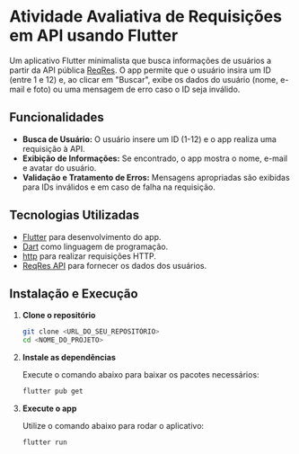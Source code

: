 # Atividade Avaliativa de Requisições em API usando Flutter

Um aplicativo Flutter minimalista que busca informações de usuários a partir da API pública [ReqRes](https://reqres.in). O app permite que o usuário insira um ID (entre 1 e 12) e, ao clicar em "Buscar", exibe os dados do usuário (nome, e-mail e foto) ou uma mensagem de erro caso o ID seja inválido.

## Funcionalidades

- **Busca de Usuário:** O usuário insere um ID (1-12) e o app realiza uma requisição à API.
- **Exibição de Informações:** Se encontrado, o app mostra o nome, e-mail e avatar do usuário.
- **Validação e Tratamento de Erros:** Mensagens apropriadas são exibidas para IDs inválidos e em caso de falha na requisição.

## Tecnologias Utilizadas

- [Flutter](https://flutter.dev/) para desenvolvimento do app.
- [Dart](https://dart.dev/) como linguagem de programação.
- [http](https://pub.dev/packages/http) para realizar requisições HTTP.
- [ReqRes API](https://reqres.in/) para fornecer os dados dos usuários.

## Instalação e Execução

1. **Clone o repositório**

   ```bash
   git clone <URL_DO_SEU_REPOSITÓRIO>
   cd <NOME_DO_PROJETO>
   ```

2. **Instale as dependências**

   Execute o comando abaixo para baixar os pacotes necessários:

   ```bash
   flutter pub get
   ```

3. **Execute o app**

   Utilize o comando abaixo para rodar o aplicativo:

   ```bash
   flutter run
   ```